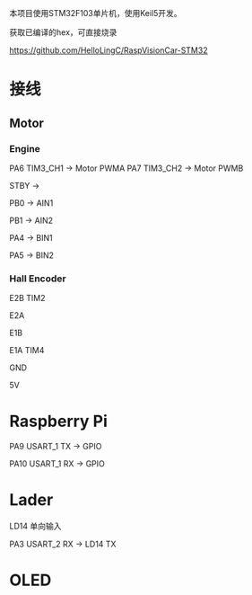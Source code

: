 
本项目使用STM32F103单片机，使用Keil5开发。

获取已编译的hex，可直接烧录

https://github.com/HelloLingC/RaspVisionCar-STM32

# 接线

## Motor

### Engine

PA6 TIM3_CH1 ->  Motor PWMA
PA7 TIM3_CH2 ->  Motor PWMB

STBY ->

PB0 -> AIN1

PB1 -> AIN2

PA4 -> BIN1

PA5 -> BIN2

### Hall Encoder

E2B TIM2

E2A

E1B

E1A TIM4

GND

5V

# Raspberry Pi

PA9  USART_1 TX -> GPIO

PA10 USART_1 RX -> GPIO


# Lader

LD14 单向输入

PA3 USART_2 RX ->  LD14 TX

# OLED

